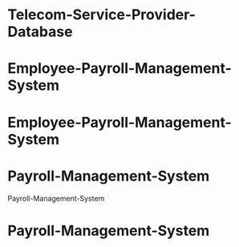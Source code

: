 # Telecom-Service-Provider-Database
# Employee-Payroll-Management-System
# Employee-Payroll-Management-System
# Payroll-Management-System
Payroll-Management-System
# Payroll-Management-System
